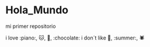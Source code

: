 # Hola_Mundo
mi primer repositorio

i love :piano:, :cat:, :icecream:, :chocolate:
i don´t like :rice:, :summer:, :spider:
